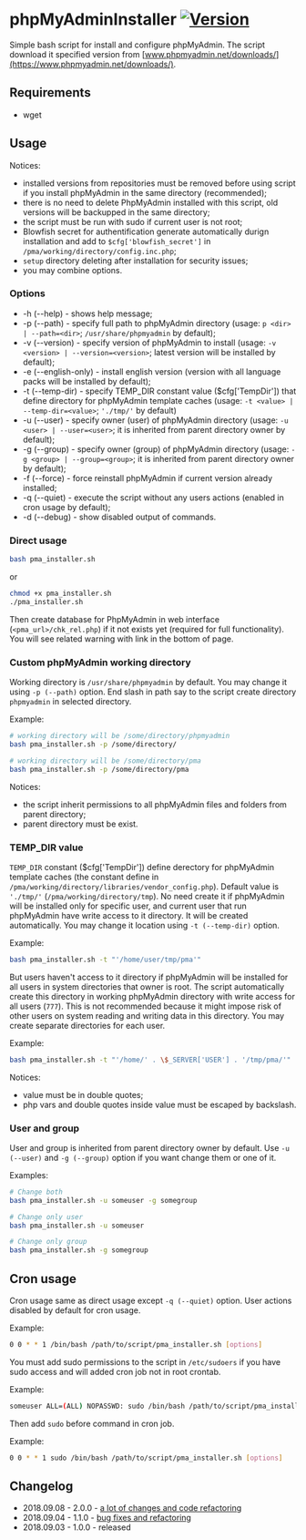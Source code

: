 # phpMyAdminInstaller [![Version](https://img.shields.io/badge/version-v2.0.0-brightgreen.svg)](https://github.com/zevilz/PhpMyAdminInstaller/releases/tag/2.0.0)

Simple bash script for install and configure phpMyAdmin. The script download it specified version from [www.phpmyadmin.net/downloads/](https://www.phpmyadmin.net/downloads/).

## Requirements

- wget

## Usage

Notices:
- installed versions from repositories must be removed before using script if you install phpMyAdmin in the same directory (recommended);
- there is no need to delete PhpMyAdmin installed with this script, old versions will be backupped in the same directory;
- the script must be run with sudo if current user is not root;
- Blowfish secret for authentification generate automatically durign installation and add to `$cfg['blowfish_secret']` in `/pma/working/directory/config.inc.php`;
- `setup` directory deleting after installation for security issues;
- you may combine options.

### Options

- -h (--help) - shows help message;
- -p (--path) - specify full path to phpMyAdmin directory (usage: `p <dir> | --path=<dir>`; `/usr/share/phpmyadmin` by default);
- -v (--version) - specify version of phpMyAdmin to install (usage: `-v <version> | --version=<version>`; latest version will be installed by default);
- -e (--english-only) - install english version (version with all language packs will be installed by default);
- -t (--temp-dir) - specify TEMP_DIR constant value ($cfg['TempDir']) that define directory for phpMyAdmin template caches (usage: `-t <value> | --temp-dir=<value>`; `'./tmp/'` by default)
- -u (--user) - specify owner (user) of phpMyAdmin directory (usage: `-u <user> | --user=<user>`; it is inherited from parent directory owner by default);
- -g (--group) - specify owner (group) of phpMyAdmin directory (usage: `-g <group> | --group=<group>`; it is inherited from parent directory owner by default);
- -f (--force) - force reinstall phpMyAdmin if current version already installed;
- -q (--quiet) - execute the script without any users actions (enabled in cron usage by default);
- -d (--debug) - show disabled output of commands.

### Direct usage

```bash
bash pma_installer.sh
```

or

```bash
chmod +x pma_installer.sh
./pma_installer.sh
```

Then create database for PhpMyAdmin in web interface (`<pma_url>/chk_rel.php`) if it not exists yet (required for full functionality). You will see related warning with link in the bottom of page.

### Custom phpMyAdmin working directory

Working directory is `/usr/share/phpmyadmin` by default. You may change it using `-p (--path)` option. End slash in path say to the script create directory `phpmyadmin` in selected directory.

Example:

```bash
# working directory will be /some/directory/phpmyadmin
bash pma_installer.sh -p /some/directory/

# working directory will be /some/directory/pma
bash pma_installer.sh -p /some/directory/pma
```

Notices:
- the script inherit permissions to all phpMyAdmin files and folders from parent directory;
- parent directory must be exist.

### TEMP_DIR value

`TEMP_DIR` constant ($cfg['TempDir']) define derectory for phpMyAdmin template caches (the constant define in `/pma/working/directory/libraries/vendor_config.php`). Default value is `'./tmp/'` (`/pma/working/directory/tmp`). No need create it if phpMyAdmin will be installed only for specific user, and current user that run phpMyAdmin have write access to it directory. It will be created automatically. You may change it location using `-t (--temp-dir)` option.

Example:

```bash
bash pma_installer.sh -t "'/home/user/tmp/pma'"
```

But users haven't access to it directory if phpMyAdmin will be installed for all users in system directories that owner is root. The script automatically create this directory in working phpMyAdmin directory with write access for all users (`777`). This is not recommended because it might impose risk of other users on system reading and writing data in this directory. You may create separate directories for each user.

Example:

```bash
bash pma_installer.sh -t "'/home/' . \$_SERVER['USER'] . '/tmp/pma/'"
```

Notices:

- value must be in double quotes;
- php vars and double quotes inside value must be escaped by backslash.

### User and group

User and group is inherited from parent directory owner by default. Use `-u (--user)` and `-g (--group)` option if you want change them or one of it.

Examples:

```bash
# Change both
bash pma_installer.sh -u someuser -g somegroup

# Change only user
bash pma_installer.sh -u someuser

# Change only group
bash pma_installer.sh -g somegroup

``` 

## Cron usage

Cron usage same as direct usage except `-q (--quiet)` option. User actions disabled by default for cron usage.

Example:

```bash
0 0 * * 1 /bin/bash /path/to/script/pma_installer.sh [options]
```

You must add sudo permissions to the script in `/etc/sudoers` if you have sudo access and will added cron job not in root crontab.

Example:

```bash
someuser ALL=(ALL) NOPASSWD: sudo /bin/bash /path/to/script/pma_installer.sh [options]
```

Then add `sudo` before command in cron job.

Example:

```bash
0 0 * * 1 sudo /bin/bash /path/to/script/pma_installer.sh [options]
```

## Changelog

- 2018.09.08 - 2.0.0 - [a lot of changes and code refactoring](https://github.com/zevilz/PhpMyAdminInstaller/releases/tag/2.0.0)
- 2018.09.04 - 1.1.0 - [bug fixes and refactoring](https://github.com/zevilz/PhpMyAdminInstaller/releases/tag/1.1.0)
- 2018.09.03 - 1.0.0 - released
